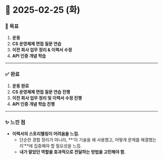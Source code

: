 # 📅 2025-02-25 (화)

### 🎯 목표
1. **운동**
2. **CS 운영체제 면접 질문 연습**
3. **이전 회사 업무 정리 & 이력서 수정**
4. **API 인증 개념 학습**

---

### ✅ 완료
1. **운동 완료**
2. **CS 운영체제 면접 질문 연습 진행**
3. **이전 회사 업무 정리 및 이력서 수정 진행**
4. **API 인증 개념 학습 진행**

---
### ✨ 느낀 점
- **이력서의 스토리텔링이 어려움을 느낌.**  
  - 단순한 경험 정리가 아니라, **‘이 기술을 왜 사용했고, 어떻게 문제를 해결했는지’**에 집중해야 할 필요성을 느낌.  
  - **내가 맡았던 역할을 효과적으로 전달하는 방법을 고민해야 함.**  
